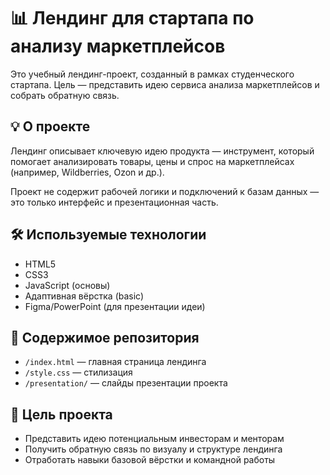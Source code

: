 # 📊 Лендинг для стартапа по анализу маркетплейсов

Это учебный лендинг-проект, созданный в рамках студенческого стартапа. Цель — представить идею сервиса анализа маркетплейсов и собрать обратную связь.

## 💡 О проекте

Лендинг описывает ключевую идею продукта — инструмент, который помогает анализировать товары, цены и спрос на маркетплейсах (например, Wildberries, Ozon и др.).

Проект не содержит рабочей логики и подключений к базам данных — это только интерфейс и презентационная часть.

## 🛠️ Используемые технологии

- HTML5  
- CSS3  
- JavaScript (основы)  
- Адаптивная вёрстка (basic)  
- Figma/PowerPoint (для презентации идеи)

## 📁 Содержимое репозитория

- `/index.html` — главная страница лендинга  
- `/style.css` — стилизация   
- `/presentation/` — слайды презентации проекта

## 🚀 Цель проекта

- Представить идею потенциальным инвесторам и менторам  
- Получить обратную связь по визуалу и структуре лендинга  
- Отработать навыки базовой вёрстки и командной работы

